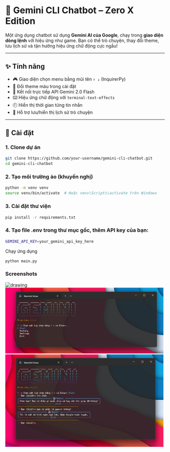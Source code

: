 # 🤖 Gemini CLI Chatbot – Zero X Edition

Một ứng dụng chatbot sử dụng **Gemini AI của Google**, chạy trong **giao diện dòng lệnh** với hiệu ứng như game. Bạn có thể trò chuyện, thay đổi theme, lưu lịch sử và tận hưởng hiệu ứng chữ động cực ngầu!

---

## ✨ Tính năng

- 🎮 Giao diện chọn menu bằng mũi tên `↑ ↓` (InquirerPy)
- 🎨 Đổi theme màu trong cài đặt
- 🧠 Kết nối trực tiếp API Gemini 2.0 Flash
- ⌨️ Hiệu ứng chữ động với `terminal-text-effects`
- 🕘 Hiển thị thời gian từng tin nhắn
- 💾 Hỗ trợ lưu/hiển thị lịch sử trò chuyện

---

## 🧰 Cài đặt

### 1. Clone dự án

```bash
git clone https://github.com/your-username/gemini-cli-chatbot.git
cd gemini-cli-chatbot
```

### 2. Tạo môi trường ảo (khuyến nghị)

```bash
python -m venv venv
source venv/bin/activate  # Hoặc venv\Scripts\activate trên Windows
```

### 3. Cài đặt thư viện

```bash
pip install -r requirements.txt
```

### 4. Tạo file .env trong thư mục gốc, thêm API key của bạn:

```bash
GEMINI_API_KEY=your_gemini_api_key_here
```

Chạy ứng dụng

```bash
python main.py
```

### Screenshots

<img src="./images/ezgif.com-speed.gif" alt="drawing" width="500">

<img src="./images/Screenshot 2025-07-09 222053.png" alt="drawing" width="500">

<img src="./images/Screenshot 2025-07-09 222135.png" alt="drawing" width="500">
